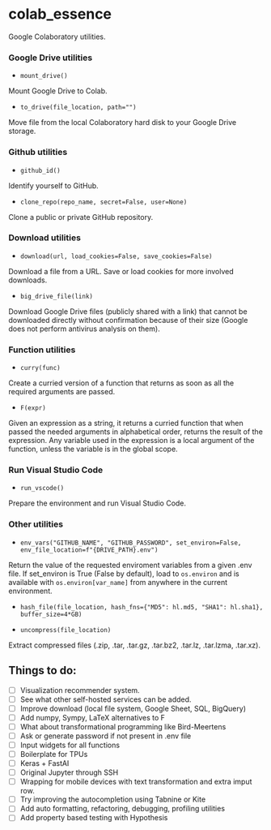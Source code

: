 # colab_essence
Google Colaboratory utilities.

### Google Drive utilities

- `mount_drive()`

Mount Google Drive to Colab.

- `to_drive(file_location, path="")`

Move file from the local Colaboratory hard disk to your Google Drive storage.

### Github utilities

- `github_id()`

Identify yourself to GitHub.

- `clone_repo(repo_name, secret=False, user=None)`

Clone a public or private GitHub repository.

### Download utilities

- `download(url, load_cookies=False, save_cookies=False)`

Download a file from a URL. Save or load cookies for more involved downloads.

- `big_drive_file(link)`

Download Google Drive files (publicly shared with a link) that cannot be downloaded directly without confirmation because of their size (Google does not perform antivirus analysis on them).

### Function utilities

- `curry(func)`

Create a curried version of a function that returns as soon as all the required arguments are passed.

- `F(expr)`

Given an expression as a string, it returns a curried function that when  passed the needed arguments in alphabetical order, returns the result of the expression. Any variable used in the expression is a local argument of the function, unless the variable is in the global scope.

### Run Visual Studio Code

- `run_vscode()`

Prepare the environment and run Visual Studio Code.

### Other utilities

- `env_vars("GITHUB_NAME", "GITHUB_PASSWORD", set_environ=False, env_file_location=f"{DRIVE_PATH}.env")`

Return the value of the requested enviroment variables from a given .env file. If set_environ is True (False by default), load to `os.environ` and is available with `os.environ[var_name]` from anywhere in the current environment.

- `hash_file(file_location, hash_fns={"MD5": hl.md5, "SHA1": hl.sha1}, buffer_size=4*GB)`

- `uncompress(file_location)`

Extract compressed files (.zip, .tar, .tar.gz, .tar.bz2, .tar.lz, .tar.lzma, .tar.xz).


## Things to do:

- [ ] Visualization recommender system.
- [ ] See what other self-hosted services can be added.
- [ ] Improve download (local file system, Google Sheet, SQL, BigQuery)
- [ ] Add numpy, Sympy, LaTeX alternatives to F
- [ ] What about transformational programming like Bird-Meertens
- [ ] Ask or generate password if not present in .env file
- [ ] Input widgets for all functions
- [ ] Boilerplate for TPUs
- [ ] Keras + FastAI
- [ ] Original Jupyter through SSH
- [ ] Wrapping for mobile devices with text transformation and extra imput row.
- [ ] Try improving the autocompletion using Tabnine or Kite
- [ ] Add auto formatting, refactoring, debugging, profiling utilities
- [ ] Add property based testing with Hypothesis
